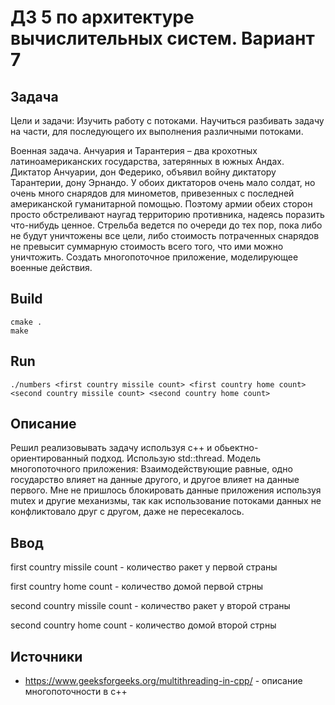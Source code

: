 # ДЗ 5 по архитектуре вычислительных систем. Вариант 7

## Задача
Цели и задачи: Изучить работу с потоками. Научиться разбивать задачу на
части, для последующего их выполнения различными потоками.

Военная задача. Анчуария и Тарантерия – два крохотных латиноамериканских государства, затерянных в южных Андах. Диктатор Анчуарии, дон Федерико, объявил войну диктатору   Тарантерии, дону Эрнандо. У обоих диктаторов очень мало солдат, но очень много снарядов
для минометов, привезенных с последней американской гуманитарной помощью. Поэтому   армии обеих сторон просто обстреливают наугад территорию противника, надеясь поразить что-нибудь ценное. Стрельба ведется по очереди до тех пор, пока либо не будут уничтожены все цели, либо стоимость потраченных снарядов не превысит суммарную стоимость всего того, что ими можно уничтожить. Создать многопоточное приложение,
моделирующее военные действия.

## Build 

```
cmake .
make
```

## Run

```
./numbers <first country missile count> <first country home count> <second country missile count> <second country home count>
```

## Описание

Решил реализовывать задачу используя c++ и обьектно-ориентированный подход. Использую std::thread. Модель многопоточного приложения: Взаимодействующие равные, одно государство влияет на данные другого, и другое влияет на данные первого. Мне не пришлось блокировать данные приложения используя mutex и другие механизмы, так как использование потоками данных не конфликтовало друг с другом, даже не пересекалось. 

## Ввод

first country missile count - количество ракет у первой страны

first country home count - количество домой первой стрны

second country missile count - количество ракет у второй страны

second country home count - количество домой второй стрны


## Источники

- https://www.geeksforgeeks.org/multithreading-in-cpp/ - описание многопоточности в c++